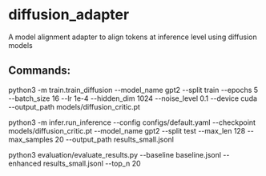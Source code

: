 # diffusion_adapter
A model alignment adapter to align tokens at inference level using diffusion models 


## Commands:



python3 -m train.train_diffusion   --model_name gpt2   --split 
train   --epochs 5   --batch_size 16   --lr 1e-4   --hidden_dim 1024   --noise_level 0.1   --device cuda   --output_path models/diffusion_critic.pt

python3 -m infer.run_inference    --config configs/default.yaml    --checkpoint models/diffusion_critic.pt    --model_name gpt2    --split test    --max_len 128    --max_samples 20    --output_path results_small.jsonl

python3 evaluation/evaluate_results.py   --baseline baseline.jsonl   --enhanced results_small.jsonl   --top_n 20
